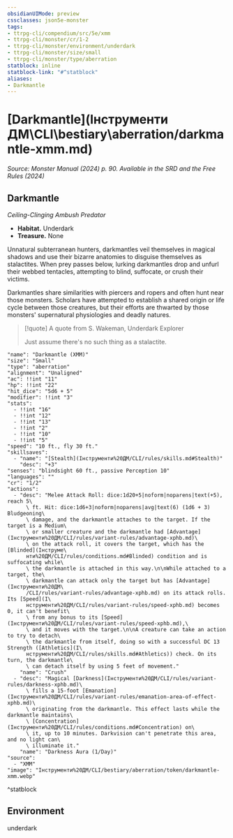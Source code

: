 ```yaml
---
obsidianUIMode: preview
cssclasses: json5e-monster
tags:
- ttrpg-cli/compendium/src/5e/xmm
- ttrpg-cli/monster/cr/1-2
- ttrpg-cli/monster/environment/underdark
- ttrpg-cli/monster/size/small
- ttrpg-cli/monster/type/aberration
statblock: inline
statblock-link: "#^statblock"
aliases:
- Darkmantle
---
```

# [Darkmantle](Інструменти ДМ\CLI\bestiary\aberration/darkmantle-xmm.md)
*Source: Monster Manual (2024) p. 90. Available in the <span title='Systems Reference Document (5.2)'>SRD</span> and the Free Rules (2024)*  

## Darkmantle

*Ceiling-Clinging Ambush Predator*

- **Habitat.** Underdark  
- **Treasure.** None  

Unnatural subterranean hunters, darkmantles veil themselves in magical shadows and use their bizarre anatomies to disguise themselves as stalactites. When prey passes below, lurking darkmantles drop and unfurl their webbed tentacles, attempting to blind, suffocate, or crush their victims.

Darkmantles share similarities with piercers and ropers and often hunt near those monsters. Scholars have attempted to establish a shared origin or life cycle between those creatures, but their efforts are thwarted by those monsters' supernatural physiologies and deadly natures.

> [!quote] A quote from S. Wakeman, Underdark Explorer  
> 
> Just assume there's no such thing as a stalactite.


```statblock
"name": "Darkmantle (XMM)"
"size": "Small"
"type": "aberration"
"alignment": "Unaligned"
"ac": !!int "11"
"hp": !!int "22"
"hit_dice": "5d6 + 5"
"modifier": !!int "3"
"stats":
  - !!int "16"
  - !!int "12"
  - !!int "13"
  - !!int "2"
  - !!int "10"
  - !!int "5"
"speed": "10 ft., fly 30 ft."
"skillsaves":
  - "name": "[Stealth](Інструменти%20ДМ/CLI/rules/skills.md#Stealth)"
    "desc": "+3"
"senses": "blindsight 60 ft., passive Perception 10"
"languages": ""
"cr": "1/2"
"actions":
  - "desc": "Melee Attack Roll: dice:1d20+5|noform|noparens|text(+5), reach 5\
      \ ft. Hit: dice:1d6+3|noform|noparens|avg|text(6) (1d6 + 3) Bludgeoning\
      \ damage, and the darkmantle attaches to the target. If the target is a Medium\
      \ or smaller creature and the darkmantle had [Advantage](Інструменти%20ДМ/CLI/rules/variant-rules/advantage-xphb.md)\
      \ on the attack roll, it covers the target, which has the [Blinded](Інструме\
      нти%20ДМ/CLI/rules/conditions.md#Blinded) condition and is suffocating while\
      \ the darkmantle is attached in this way.\n\nWhile attached to a target, the\
      \ darkmantle can attack only the target but has [Advantage](Інструменти%20ДМ\
      /CLI/rules/variant-rules/advantage-xphb.md) on its attack rolls. Its [Speed](І\
      нструменти%20ДМ/CLI/rules/variant-rules/speed-xphb.md) becomes 0, it can't benefit\
      \ from any bonus to its [Speed](Інструменти%20ДМ/CLI/rules/variant-rules/speed-xphb.md),\
      \ and it moves with the target.\n\nA creature can take an action to try to detach\
      \ the darkmantle from itself, doing so with a successful DC 13 Strength ([Athletics](І\
      нструменти%20ДМ/CLI/rules/skills.md#Athletics)) check. On its turn, the darkmantle\
      \ can detach itself by using 5 feet of movement."
    "name": "Crush"
  - "desc": "Magical [Darkness](Інструменти%20ДМ/CLI/rules/variant-rules/darkness-xphb.md)\
      \ fills a 15-foot [Emanation](Інструменти%20ДМ/CLI/rules/variant-rules/emanation-area-of-effect-xphb.md)\
      \ originating from the darkmantle. This effect lasts while the darkmantle maintains\
      \ [Concentration](Інструменти%20ДМ/CLI/rules/conditions.md#Concentration) on\
      \ it, up to 10 minutes. Darkvision can't penetrate this area, and no light can\
      \ illuminate it."
    "name": "Darkness Aura (1/Day)"
"source":
  - "XMM"
"image": "Інструменти%20ДМ/CLI/bestiary/aberration/token/darkmantle-xmm.webp"
```
^statblock

## Environment

underdark